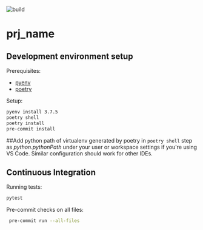 ![build](https://github.com/{{cookiecutter.github_username}}/actions_test/actions/workflows/cli.yml/badge.svg)

# prj_name

## Development environment setup

Prerequisites:
- [pyenv](https://github.com/pyenv/pyenv)
- [poetry](https://python-poetry.org/)

Setup:
```bash
pyenv install 3.7.5
poetry shell
poetry install
pre-commit install
```

##Add python path of virtualenv generated by poetry in `poetry shell` step as *python.pythonPath* under your user or workspace settings if you're using VS Code. Similar configuration should work for other IDEs.

## Continuous Integration

Running tests:
```bash
pytest
```

Pre-commit checks on all files:
```bash
 pre-commit run --all-files
```
